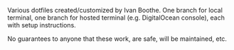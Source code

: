 Various dotfiles created/customized by Ivan Boothe. One branch for local terminal, one branch for hosted terminal (e.g. DigitalOcean console), each with setup instructions.

No guarantees to anyone that these work, are safe, will be maintained, etc.